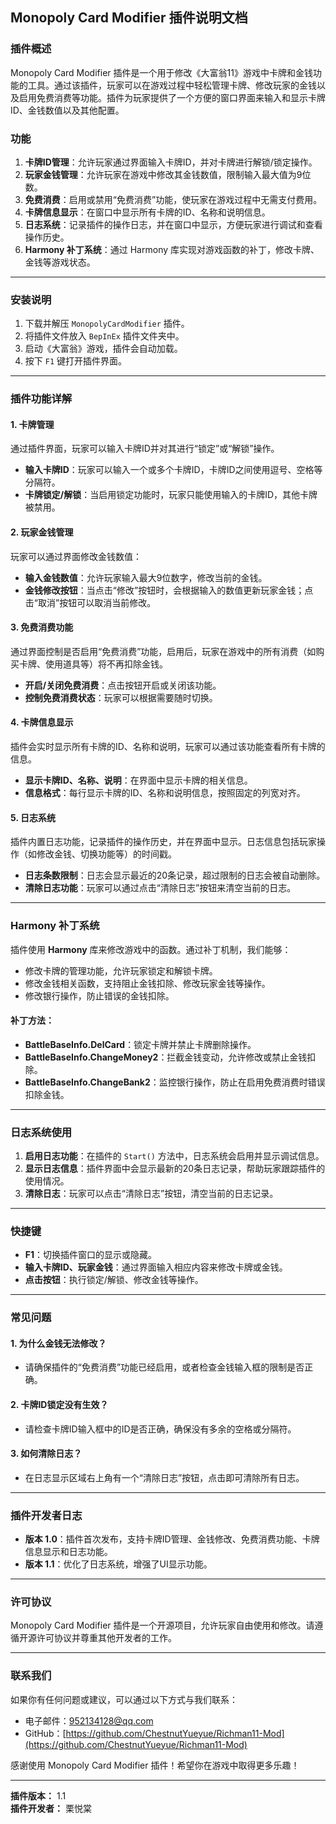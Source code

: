 ## Monopoly Card Modifier 插件说明文档

### 插件概述

Monopoly Card Modifier 插件是一个用于修改《大富翁11》游戏中卡牌和金钱功能的工具。通过该插件，玩家可以在游戏过程中轻松管理卡牌、修改玩家的金钱以及启用免费消费等功能。插件为玩家提供了一个方便的窗口界面来输入和显示卡牌ID、金钱数值以及其他配置。

### 功能

1. **卡牌ID管理**：允许玩家通过界面输入卡牌ID，并对卡牌进行解锁/锁定操作。
2. **玩家金钱管理**：允许玩家在游戏中修改其金钱数值，限制输入最大值为9位数。
3. **免费消费**：启用或禁用“免费消费”功能，使玩家在游戏过程中无需支付费用。
4. **卡牌信息显示**：在窗口中显示所有卡牌的ID、名称和说明信息。
5. **日志系统**：记录插件的操作日志，并在窗口中显示，方便玩家进行调试和查看操作历史。
6. **Harmony 补丁系统**：通过 Harmony 库实现对游戏函数的补丁，修改卡牌、金钱等游戏状态。

---

### 安装说明

1. 下载并解压 `MonopolyCardModifier` 插件。
2. 将插件文件放入 `BepInEx` 插件文件夹中。
3. 启动《大富翁》游戏，插件会自动加载。
4. 按下 `F1` 键打开插件界面。

---

### 插件功能详解

#### 1. 卡牌管理
通过插件界面，玩家可以输入卡牌ID并对其进行“锁定”或“解锁”操作。

- **输入卡牌ID**：玩家可以输入一个或多个卡牌ID，卡牌ID之间使用逗号、空格等分隔符。
- **卡牌锁定/解锁**：当启用锁定功能时，玩家只能使用输入的卡牌ID，其他卡牌被禁用。

#### 2. 玩家金钱管理
玩家可以通过界面修改金钱数值：

- **输入金钱数值**：允许玩家输入最大9位数字，修改当前的金钱。
- **金钱修改按钮**：当点击“修改”按钮时，会根据输入的数值更新玩家金钱；点击“取消”按钮可以取消当前修改。

#### 3. 免费消费功能
通过界面控制是否启用“免费消费”功能，启用后，玩家在游戏中的所有消费（如购买卡牌、使用道具等）将不再扣除金钱。

- **开启/关闭免费消费**：点击按钮开启或关闭该功能。
- **控制免费消费状态**：玩家可以根据需要随时切换。

#### 4. 卡牌信息显示
插件会实时显示所有卡牌的ID、名称和说明，玩家可以通过该功能查看所有卡牌的信息。

- **显示卡牌ID、名称、说明**：在界面中显示卡牌的相关信息。
- **信息格式**：每行显示卡牌的ID、名称和说明信息，按照固定的列宽对齐。

#### 5. 日志系统
插件内置日志功能，记录插件的操作历史，并在界面中显示。日志信息包括玩家操作（如修改金钱、切换功能等）的时间戳。

- **日志条数限制**：日志会显示最近的20条记录，超过限制的日志会被自动删除。
- **清除日志功能**：玩家可以通过点击“清除日志”按钮来清空当前的日志。

---

### Harmony 补丁系统

插件使用 **Harmony** 库来修改游戏中的函数。通过补丁机制，我们能够：

- 修改卡牌的管理功能，允许玩家锁定和解锁卡牌。
- 修改金钱相关函数，支持阻止金钱扣除、修改玩家金钱等操作。
- 修改银行操作，防止错误的金钱扣除。

#### 补丁方法：
- **BattleBaseInfo.DelCard**：锁定卡牌并禁止卡牌删除操作。
- **BattleBaseInfo.ChangeMoney2**：拦截金钱变动，允许修改或禁止金钱扣除。
- **BattleBaseInfo.ChangeBank2**：监控银行操作，防止在启用免费消费时错误扣除金钱。

---

### 日志系统使用

1. **启用日志功能**：在插件的 `Start()` 方法中，日志系统会启用并显示调试信息。
2. **显示日志信息**：插件界面中会显示最新的20条日志记录，帮助玩家跟踪插件的使用情况。
3. **清除日志**：玩家可以点击“清除日志”按钮，清空当前的日志记录。

---

### 快捷键

- **F1**：切换插件窗口的显示或隐藏。
- **输入卡牌ID、玩家金钱**：通过界面输入相应内容来修改卡牌或金钱。
- **点击按钮**：执行锁定/解锁、修改金钱等操作。

---

### 常见问题

#### 1. 为什么金钱无法修改？
- 请确保插件的“免费消费”功能已经启用，或者检查金钱输入框的限制是否正确。

#### 2. 卡牌ID锁定没有生效？
- 请检查卡牌ID输入框中的ID是否正确，确保没有多余的空格或分隔符。

#### 3. 如何清除日志？
- 在日志显示区域右上角有一个“清除日志”按钮，点击即可清除所有日志。

---

### 插件开发者日志

- **版本 1.0**：插件首次发布，支持卡牌ID管理、金钱修改、免费消费功能、卡牌信息显示和日志功能。
- **版本 1.1**：优化了日志系统，增强了UI显示功能。

---

### 许可协议

Monopoly Card Modifier 插件是一个开源项目，允许玩家自由使用和修改。请遵循开源许可协议并尊重其他开发者的工作。

---

### 联系我们

如果你有任何问题或建议，可以通过以下方式与我们联系：

- 电子邮件：[952134128@qq.com](mailto:952134128@qq.com)
- GitHub：[https://github.com/ChestnutYueyue/Richman11-Mod](https://github.com/ChestnutYueyue/Richman11-Mod)

感谢使用 Monopoly Card Modifier 插件！希望你在游戏中取得更多乐趣！

--- 

**插件版本：** 1.1  
**插件开发者：** 栗悦棠